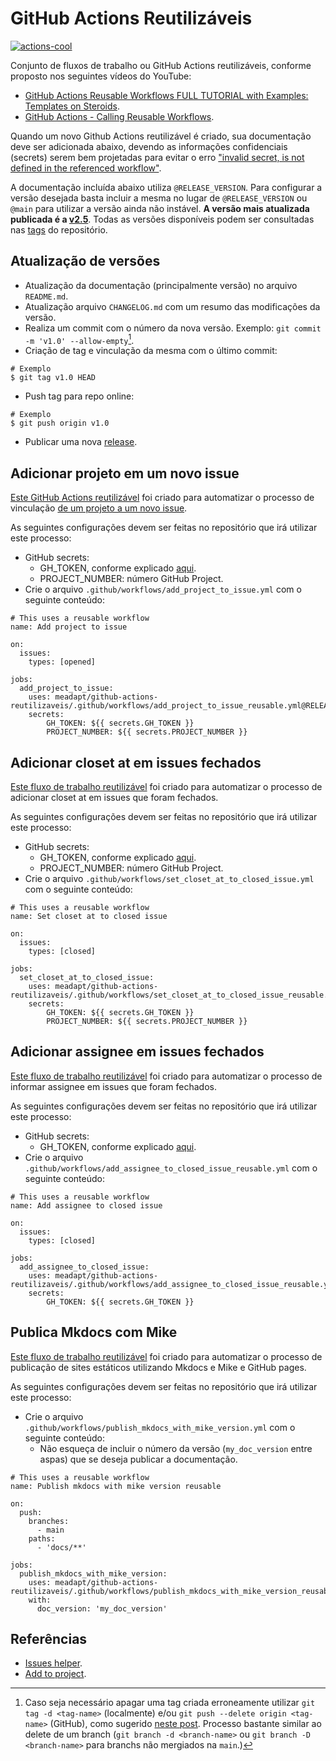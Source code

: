 # GitHub Actions Reutilizáveis

[![actions-cool](https://img.shields.io/badge/using-actions--cool-blue?style=flat-square)](https://github.com/actions-cool)

Conjunto de fluxos de trabalho ou GitHub Actions reutilizáveis, conforme proposto nos seguintes vídeos do YouTube:

- [GitHub Actions Reusable Workflows FULL TUTORIAL with Examples: Templates on Steroids](https://www.youtube.com/watch?v=lRypYtmbKMs).
- [GitHub Actions - Calling Reusable Workflows](https://www.youtube.com/watch?v=2dxmvDL1gP8).

Quando um novo Github Actions reutilizável é criado, sua documentação deve ser adicionada abaixo, devendo as informações confidenciais (secrets) serem bem projetadas para evitar o erro ["invalid secret, is not defined in the referenced workflow"](https://github.com/orgs/community/discussions/26749).

A documentação incluída abaixo utiliza `@RELEASE_VERSION`. Para configurar a versão desejada basta incluir a mesma no lugar de `@RELEASE_VERSION` ou `@main` para utilizar a versão ainda não instável. **A versão mais atualizada publicada é a [v2.5](https://github.com/meadapt/github-actions-reutilizaveis/tree/v2.5)**. Todas as versões disponíveis podem ser consultadas nas [tags](https://github.com/meadapt/github-actions-reutilizaveis/tags) do repositório.

## Atualização de versões

- Atualização da documentação (principalmente versão) no arquivo `README.md`.
- Atualização arquivo `CHANGELOG.md` com um resumo das modificações da versão.
- Realiza um commit com o número da nova versão. Exemplo: `git commit -m 'v1.0' --allow-empty`[^1].
- Criação de tag e vinculação da mesma com o último commit:

```
# Exemplo
$ git tag v1.0 HEAD
```

- Push tag para repo online:

```
# Exemplo
$ git push origin v1.0
```

- Publicar uma nova [release](https://github.com/meadapt/github-actions-reutilizaveis/releases/new).

## Adicionar projeto em um novo issue

[Este GitHub Actions reutilizável](https://github.com/meadapt/github-actions-reutilizaveis/blob/main/.github/workflows/add_project_to_issue.yml) foi criado para automatizar o processo de vinculação [de um projeto a um novo issue](https://github.com/actions/add-to-project).

As seguintes configurações devem ser feitas no repositório que irá utilizar este processo:

- GitHub secrets:
  - GH_TOKEN, conforme explicado [aqui](https://github.com/actions/add-to-project#inputs).
  - PROJECT_NUMBER: número GitHub Project.
- Crie o arquivo `.github/workflows/add_project_to_issue.yml` com o seguinte conteúdo:

```
# This uses a reusable workflow
name: Add project to issue

on:
  issues:
    types: [opened]

jobs:
  add_project_to_issue:
    uses: meadapt/github-actions-reutilizaveis/.github/workflows/add_project_to_issue_reusable.yml@RELEASE_VERSION
    secrets:
        GH_TOKEN: ${{ secrets.GH_TOKEN }}
        PROJECT_NUMBER: ${{ secrets.PROJECT_NUMBER }}
```

## Adicionar closet at em issues fechados

[Este fluxo de trabalho reutilizável](https://github.com/meadapt/github-actions-reutilizaveis/blob/main/.github/workflows/set_closet_at_to_closed_issue_reusable.yml) foi criado para automatizar o processo de adicionar closet at em issues que foram fechados.

As seguintes configurações devem ser feitas no repositório que irá utilizar este processo:

- GitHub secrets:
  - GH_TOKEN, conforme explicado [aqui](https://github.com/actions/add-to-project#inputs).
  - PROJECT_NUMBER: número GitHub Project.
- Crie o arquivo `.github/workflows/set_closet_at_to_closed_issue.yml` com o seguinte conteúdo:

```
# This uses a reusable workflow
name: Set closet at to closed issue

on:
  issues:
    types: [closed]

jobs:
  set_closet_at_to_closed_issue:
    uses: meadapt/github-actions-reutilizaveis/.github/workflows/set_closet_at_to_closed_issue_reusable.yml@RELEASE_VERSION
    secrets:
        GH_TOKEN: ${{ secrets.GH_TOKEN }}
        PROJECT_NUMBER: ${{ secrets.PROJECT_NUMBER }}
```

## Adicionar assignee em issues fechados

[Este fluxo de trabalho reutilizável](https://github.com/meadapt/github-actions-reutilizaveis/blob/main/.github/workflows/add_assignee_to_closed_issue_reusable.yml) foi criado para automatizar o processo de informar assignee em issues que foram fechados.

As seguintes configurações devem ser feitas no repositório que irá utilizar este processo:

- GitHub secrets:
  - GH_TOKEN, conforme explicado [aqui](https://github.com/actions/add-to-project#inputs).
- Crie o arquivo `.github/workflows/add_assignee_to_closed_issue_reusable.yml` com o seguinte conteúdo:

```
# This uses a reusable workflow
name: Add assignee to closed issue

on:
  issues:
    types: [closed]

jobs:
  add_assignee_to_closed_issue:
    uses: meadapt/github-actions-reutilizaveis/.github/workflows/add_assignee_to_closed_issue_reusable.yml@RELEASE_VERSION
    secrets:
        GH_TOKEN: ${{ secrets.GH_TOKEN }}
```

## Publica Mkdocs com Mike

[Este fluxo de trabalho reutilizável](https://github.com/meadapt/github-actions-reutilizaveis/blob/main/.github/workflows/publish_mkdocs_with_mike_version_reusable.yml) foi criado para automatizar o processo de publicação de sites estáticos utilizando Mkdocs e Mike e GitHub pages.

As seguintes configurações devem ser feitas no repositório que irá utilizar este processo:

- Crie o arquivo `.github/workflows/publish_mkdocs_with_mike_version.yml` com o seguinte conteúdo:
    - Não esqueça de incluir o número da versão (`my_doc_version` entre aspas) que se deseja publicar a documentação.

```
# This uses a reusable workflow
name: Publish mkdocs with mike version reusable

on:
  push:
    branches:
      - main
    paths:
      - 'docs/**'

jobs:
  publish_mkdocs_with_mike_version:
    uses: meadapt/github-actions-reutilizaveis/.github/workflows/publish_mkdocs_with_mike_version_reusable.yml@RELEASE_VERSION
    with:
      doc_version: 'my_doc_version'
```

## Referências

- [Issues helper](https://github.com/marketplace/actions/issues-helper).
- [Add to project](https://github.com/actions/add-to-project).

[^1]: Caso seja necessário apagar uma tag criada erroneamente utilizar `git tag -d <tag-name>` (localmente) e/ou `git push --delete origin <tag-name>` (GitHub), como sugerido [neste post](https://devconnected.com/how-to-delete-local-and-remote-tags-on-git/#:~:text=tag%20%2Dd%20%3Ctag_name%3E-,For%20example,-%2C%20if%20you%20wanted). Processo bastante similar ao delete de um branch (`git branch -d <branch-name>` ou `git branch -D <branch-name>` para branchs não mergiados na `main`.)
